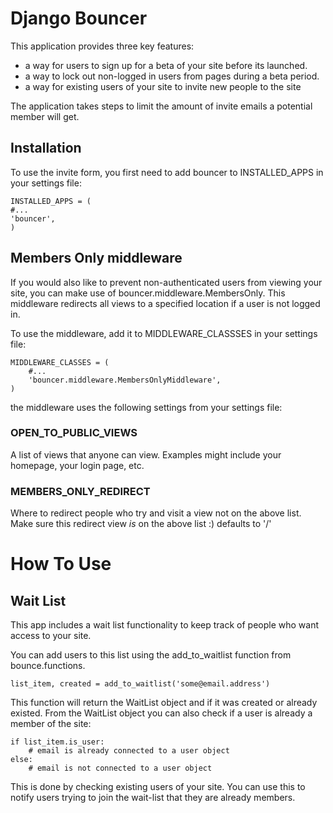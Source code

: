 Django Bouncer
==============

This application provides three key features:

* a way for users to sign up for a beta of your site before its launched.
* a way to lock out non-logged in users from pages during a beta period.
* a way for existing users of your site to invite new people to the site

The application takes steps to limit the amount of invite emails a potential member will get.

Installation
------------

To use the invite form, you first need to add bouncer to INSTALLED_APPS in your settings file:

    INSTALLED_APPS = (
    #...
    'bouncer',
    )

Members Only middleware
-----------------------

If you would also like to prevent non-authenticated users from viewing your site, you can make use of bouncer.middleware.MembersOnly. This middleware redirects all views to a specified location if a user is not logged in.

To use the middleware, add it to MIDDLEWARE_CLASSSES in your settings file:

    MIDDLEWARE_CLASSES = (
        #...
        'bouncer.middleware.MembersOnlyMiddleware',
    )

the middleware uses the following settings from your settings file:

### OPEN_TO_PUBLIC_VIEWS

A list of views that anyone can view.
Examples might include your homepage, your login page, etc.

### MEMBERS_ONLY_REDIRECT

Where to redirect people who try and visit a view not on the above list.
Make sure this redirect view *is* on the above list :)
defaults to '/'

How To Use
==========

Wait List
---------

This app includes a wait list functionality to keep track of people who want access to your site.

You can add users to this list using the add_to_waitlist function from bounce.functions.

	list_item, created = add_to_waitlist('some@email.address')

This function will return the WaitList object and if it was created or already existed. From the WaitList object you can also check if a user is already a member of the site:

	if list_item.is_user:
		# email is already connected to a user object
	else:
		# email is not connected to a user object

This is done by checking existing users of your site. You can use this to notify users trying to join the wait-list that they are already members.
